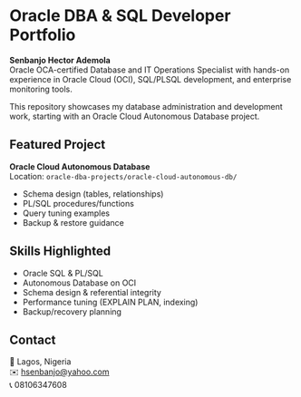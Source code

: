 # Oracle DBA & SQL Developer Portfolio

**Senbanjo Hector Ademola**  
Oracle OCA-certified Database and IT Operations Specialist with hands-on experience in Oracle Cloud (OCI), SQL/PLSQL development, and enterprise monitoring tools.

This repository showcases my database administration and development work, starting with an Oracle Cloud Autonomous Database project.

## Featured Project
**Oracle Cloud Autonomous Database**  
Location: `oracle-dba-projects/oracle-cloud-autonomous-db/`  
- Schema design (tables, relationships)  
- PL/SQL procedures/functions  
- Query tuning examples  
- Backup & restore guidance  

## Skills Highlighted
- Oracle SQL & PL/SQL  
- Autonomous Database on OCI  
- Schema design & referential integrity  
- Performance tuning (EXPLAIN PLAN, indexing)  
- Backup/recovery planning  

## Contact
📍 Lagos, Nigeria  
✉️ hsenbanjo@yahoo.com  
📞 08106347608
